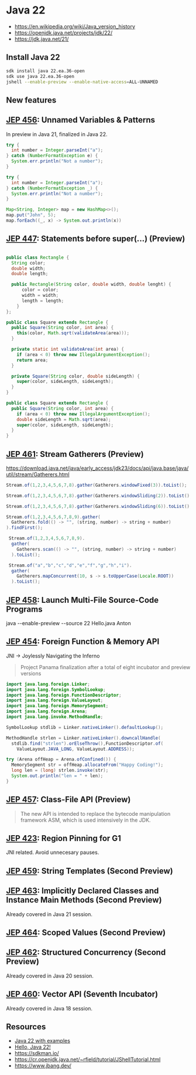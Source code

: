 # Java 22

- <https://en.wikipedia.org/wiki/Java_version_history>
- <https://openjdk.java.net/projects/jdk/22/>
- <https://jdk.java.net/21/>

## Install Java 22

```sh
sdk install java 22.ea.36-open
sdk use java 22.ea.36-open
jshell --enable-preview --enable-native-access=ALL-UNNAMED
```

## New features

## [JEP 456](https://openjdk.java.net/jeps/456): Unnamed Variables & Patterns

In preview in Java 21, finalized in Java 22.

```java
try {
  int number = Integer.parseInt("a");
} catch (NumberFormatException e) {
  System.err.println("Not a number");
}

try {
  int number = Integer.parseInt("a");
} catch (NumberFormatException _) {
  System.err.println("Not a number");
}
```

```java
Map<String, Integer> map = new HashMap<>();
map.put("John", 5);
map.forEach((_, x) -> System.out.println(x))
```

## [JEP 447](https://openjdk.java.net/jeps/447): Statements before super(...) (Preview)

```java

public class Rectangle {
  String color;
  double width;
  double length;

  public Rectangle(String color, double width, double lenght) {
      color = color;
      width = width;
      length = length;
    }
};

public class Square extends Rectangle {
  public Square(String color, int area) {
    this(color, Math.sqrt(validateArea(area)));
  }

  private static int validateArea(int area) {
    if (area < 0) throw new IllegalArgumentException();
    return area;
  }

  private Square(String color, double sideLength) {
    super(color, sideLength, sideLength);
  }
}

public class Square extends Rectangle {
  public Square(String color, int area) {
    if (area < 0) throw new IllegalArgumentException();
    double sideLength = Math.sqrt(area);
    super(color, sideLength, sideLength);
  }
}

```

## [JEP 461](https://openjdk.java.net/jeps/461): Stream Gatherers (Preview)

https://download.java.net/java/early_access/jdk23/docs/api/java.base/java/util/stream/Gatherers.html

```java
Stream.of(1,2,3,4,5,6,7,8).gather(Gatherers.windowFixed(3)).toList();

Stream.of(1,2,3,4,5,6,7,8).gather(Gatherers.windowSliding(2)).toList();

Stream.of(1,2,3,4,5,6,7,8).gather(Gatherers.windowSliding(6)).toList();

Stream.of(1,2,3,4,5,6,7,8,9).gather(
  Gatherers.fold(() -> "", (string, number) -> string + number)
).findFirst();

 Stream.of(1,2,3,4,5,6,7,8,9).
  gather(
    Gatherers.scan(() -> "", (string, number) -> string + number)
  ).toList();

 Stream.of("a","b","c","d","e","f","g","h","i").
  gather(
    Gatherers.mapConcurrent(10, s -> s.toUpperCase(Locale.ROOT))
  ).toList();

```

## [JEP 458](https://openjdk.java.net/jeps/458): Launch Multi-File Source-Code Programs

java --enable-preview --source 22 Hello.java Anton

## [JEP 454](https://openjdk.java.net/jeps/454): Foreign Function & Memory API

JNI -> Joylessly Navigating the Inferno

> Project Panama finalization after a total of eight incubator and preview versions

```java
import java.lang.foreign.Linker;
import java.lang.foreign.SymbolLookup;
import java.lang.foreign.FunctionDescriptor;
import java.lang.foreign.ValueLayout;
import java.lang.foreign.MemorySegment;
import java.lang.foreign.Arena;
import java.lang.invoke.MethodHandle;

SymbolLookup stdlib = Linker.nativeLinker().defaultLookup();

MethodHandle strlen = Linker.nativeLinker().downcallHandle(
  stdlib.find("strlen").orElseThrow(),FunctionDescriptor.of(
    ValueLayout.JAVA_LONG, ValueLayout.ADDRESS));

try (Arena offHeap = Arena.ofConfined()) {
  MemorySegment str = offHeap.allocateFrom("Happy Coding!");
  long len = (long) strlen.invoke(str);
  System.out.println("len = " + len);
}

```

## [JEP 457](https://openjdk.java.net/jeps/457): Class-File API (Preview)

> The new API is intended to replace the bytecode manipulation framework ASM,
> which is used intensively in the JDK.

## [JEP 423](https://openjdk.java.net/jeps/423): Region Pinning for G1

JNI related. Avoid unnecesary pauses.

## [JEP 459](https://openjdk.java.net/jeps/459): String Templates (Second Preview)
## [JEP 463](https://openjdk.java.net/jeps/463): Implicitly Declared Classes and Instance Main Methods (Second Preview)

Already covered in Java 21 session.

## [JEP 464](https://openjdk.java.net/jeps/464): Scoped Values (Second Preview)
## [JEP 462](https://openjdk.java.net/jeps/462): Structured Concurrency (Second Preview)

Already covered in Java 20 session.

## [JEP 460](https://openjdk.java.net/jeps/460): Vector API (Seventh Incubator)

Already covered in Java 18 session.

## Resources

- [Java 22 with examples](https://www.happycoders.eu/java/java-22-features/)
- [Hello, Java 22!](https://spring.io/blog/2024/03/19/hello-java-22)
- <https://sdkman.io/>
- <https://cr.openjdk.java.net/~rfield/tutorial/JShellTutorial.html>
- <https://www.jbang.dev/>
